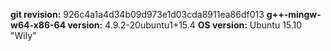 **git revision:** 926c4a1a4d34b09d973e1d03cda8911ea86df013
**g++-mingw-w64-x86-64 version:** 4.9.2-20ubuntu1+15.4
**OS version:** Ubuntu 15.10 "Wily"
